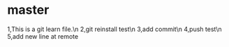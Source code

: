 # master

1,This is a git learn file.\n
2,git reinstall test\n
3,add commit\n
4,push test\n
5,add new line at remote 
